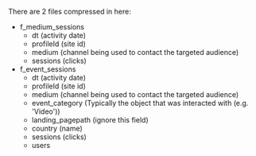 There are 2 files compressed in here:

* f_medium_sessions  
  * dt (activity date)
  * profileId (site id)
  * medium (channel being used to contact the targeted audience)
  * sessions (clicks)
* f_event_sessions
  * dt (activity date)
  * profileId (site id)
  * medium (channel being used to contact the targeted audience)
  * event_category (Typically the object that was interacted with (e.g. 'Video'))
  * landing_pagepath (ignore this field)
  * country (name)
  * sessions (clicks)
  * users
